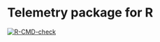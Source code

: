 # Telemetry package for R

  <!-- badges: start -->
  [![R-CMD-check](https://github.com/fishsciences/telemetry/actions/workflows/R-CMD-check.yaml/badge.svg)](https://github.com/fishsciences/telemetry/actions/workflows/R-CMD-check.yaml)
  <!-- badges: end -->
